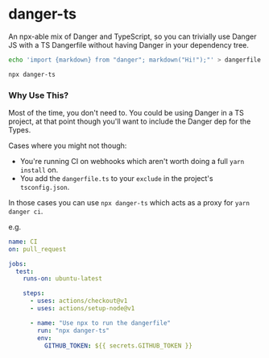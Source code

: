 # danger-ts

An npx-able mix of Danger and TypeScript, so you can trivially use Danger JS with a TS Dangerfile without having Danger in your dependency tree.  

```sh
echo 'import {markdown} from "danger"; markdown("Hi!");"' > dangerfile.ts

npx danger-ts
```

### Why Use This?

Most of the time, you don't need to. You could be using Danger in a TS project, at that point though you'll want to include the Danger dep for the Types. 

Cases where you might not though:

- You're running CI on webhooks which aren't worth doing a full `yarn install` on. 
- You add the `dangerfile.ts` to your `exclude` in the project's `tsconfig.json`.

In those cases you can use `npx danger-ts` which acts as a proxy for `yarn danger ci`.

e.g.

```yml
name: CI
on: pull_request

jobs:
  test:
    runs-on: ubuntu-latest

    steps:
      - uses: actions/checkout@v1
      - uses: actions/setup-node@v1

      - name: "Use npx to run the dangerfile"
        run: "npx danger-ts"
        env:
          GITHUB_TOKEN: ${{ secrets.GITHUB_TOKEN }}
```
